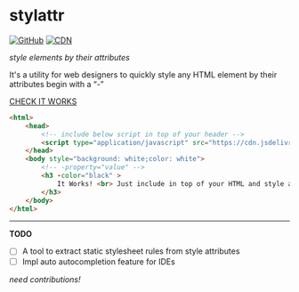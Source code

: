 # stylattr

[![GitHub](https://img.shields.io/github/license/itsabgr/stylattr)](https://github.com/itsabgr/stylattr/blob/master/LICENSE)
[![CDN](https://img.shields.io/badge/CDN-jsdelivr-orange)](https://cdn.jsdelivr.net/gh/itsabgr/stylattr@v1/stylattr.js)

_style elements by their attributes_

It's a utility for web designers to quickly style any HTML element by their attributes begin with a “-”

[CHECK IT WORKS](https://itsabgr.github.io/stylattr/)

```html
<html>
    <head>
        <!-- include below script in top of your header --> 
        <script type="application/javascript" src="https://cdn.jsdelivr.net/gh/itsabgr/stylattr@v1/stylattr.js"></script> 
    </head>
    <body style="background: white;color: white">
        <!-- -property="value" -->
        <h3 -color="black" >
            It Works! <br> Just include in top of your HTML and style any element like this one
        </h3>
    </body>
</html>
```
---
**TODO**

- [ ] A tool to extract static stylesheet rules from style attributes
- [ ] Impl auto autocompletion feature for IDEs

_need contributions!️_
